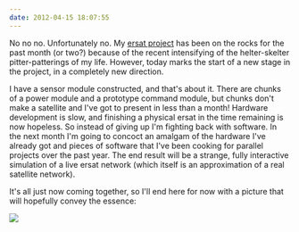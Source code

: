 ```yaml
---
date: 2012-04-15 18:07:55
---
```


No no no. Unfortunately no. My [ersat project](http://www.hackniac.com/blog/2012/01/07/ersat-teaser/) has been on the rocks for the past month (or two?) because of the recent intensifying of the helter-skelter pitter-patterings of my life. However, today marks the start of a new stage in the project, in a completely new direction.

<!--more-->

I have a sensor module constructed, and that's about it. There are chunks of a power module and a prototype command module, but chunks don't make a satellite and I've got to present in less than a month! Hardware development is slow, and finishing a physical ersat in the time remaining is now hopeless. So instead of giving up I'm fighting back with software. In the next month I'm going to concoct an amalgam of the hardware I've already got and pieces of software that I've been cooking for parallel projects over the past year. The end result will be a strange, fully interactive simulation of a live ersat network (which itself is an approximation of a real satellite network).

It's all just now coming together, so I'll end here for now with a picture that will hopefully convey the essence:

[![](http://www.hackniac.com/blog/wp-content/uploads/2012/04/softersat.jpg)](http://www.hackniac.com/blog/wp-content/uploads/2012/04/softersat.jpg)
